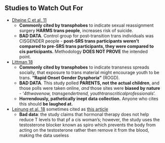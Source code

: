 ## Studies to Watch Out For

*   [Dhejne C et al. 11](https://www.ncbi.nlm.nih.gov/pubmed/21364939)
    *   **Commonly cited by transphobes** to indicate sexual reassignment surgery **HARMS trans people**, increases risk of suicide.
    *   **BAD DATA**. Control group for post-transition trans individuals was CISGENDER people - **post-SRS trans participants weren’t compared to pre-SRS trans participants, they were compared to cis participants.** Methodology **DOES NOT PROVE** the intended point.
*   [Littman 18](https://journals.plos.org/plosone/article?id=10.1371/journal.pone.0202330)
    *   **Commonly cited by transphobes** to indicate transness spreads socially, that exposure to trans material might encourage youth to be trans. **“Rapid Onset Gender Dysphoria”** (ROGD).
    *   **BAD DATA**. This study polled **PARENTS, not the actual children**, and those polls were taken online, _and_ those sites were **biased by nature** - ‘_4thwavenow, transgendertrend, youthtranscriticalprofessionals_’.
    *   **Horrendously, pathetically inept data collection.** Anyone who cites this should **be laughed at.**
*   [Leinung et al. 18](https://www.ncbi.nlm.nih.gov/pmc/articles/PMC5944393/) sometimes cited as [this article](https://www.bumc.bu.edu/busm/2018/02/20/medicine-alone-does-not-completely-suppress-testosterone-levels-among-transgender-women/)
    *   **Bad data**: the study claims that hormonal therapy does not help reduce T levels to that pf a cis woman’s; however, the study uses the testosterone blocker known as spiro which prevents the body from acting on the testosterone rather then remove it from the blood, making the data useless
